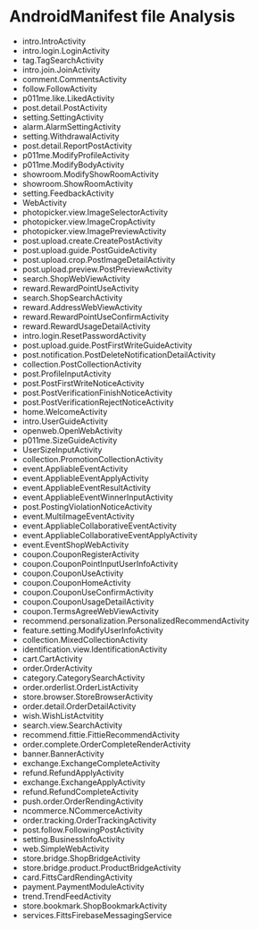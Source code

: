 # AndroidManifest file Analysis

* intro.IntroActivity
* intro.login.LoginActivity
* tag.TagSearchActivity
* intro.join.JoinActivity
* comment.CommentsActivity
* follow.FollowActivity
* p011me.like.LikedActivity
* post.detail.PostActivity
* setting.SettingActivity
* alarm.AlarmSettingActivity
* setting.WithdrawalActivity
* post.detail.ReportPostActivity
* p011me.ModifyProfileActivity
* p011me.ModifyBodyActivity
* showroom.ModifyShowRoomActivity
* showroom.ShowRoomActivity
* setting.FeedbackActivity
* WebActivity
* photopicker.view.ImageSelectorActivity
* photopicker.view.ImageCropActivity
* photopicker.view.ImagePreviewActivity
* post.upload.create.CreatePostActivity
* post.upload.guide.PostGuideActivity
* post.upload.crop.PostImageDetailActivity
* post.upload.preview.PostPreviewActivity
* search.ShopWebViewActivity
* reward.RewardPointUseActivity
* search.ShopSearchActivity
* reward.AddressWebViewActivity
* reward.RewardPointUseConfirmActivity
* reward.RewardUsageDetailActivity
* intro.login.ResetPasswordActivity
* post.upload.guide.PostFirstWriteGuideActivity
* post.notification.PostDeleteNotificationDetailActivity
* collection.PostCollectionActivity
* post.ProfileInputActivity
* post.PostFirstWriteNoticeActivity
* post.PostVerificationFinishNoticeActivity
* post.PostVerificationRejectNoticeActivity
* home.WelcomeActivity
* intro.UserGuideActivity
* openweb.OpenWebActivity
* p011me.SizeGuideActivity
* UserSizeInputActivity
* collection.PromotionCollectionActivity
* event.AppliableEventActivity
* event.AppliableEventApplyActivity
* event.AppliableEventResultActivity
* event.AppliableEventWinnerInputActivity
* post.PostingViolationNoticeActivity
* event.MultiImageEventActivity
* event.AppliableCollaborativeEventActivity
* event.AppliableCollaborativeEventApplyActivity
* event.EventShopWebActivity
* coupon.CouponRegisterActivity
* coupon.CouponPointInputUserInfoActivity
* coupon.CouponUseActivity
* coupon.CouponHomeActivity
* coupon.CouponUseConfirmActivity
* coupon.CouponUsageDetailActivity
* coupon.TermsAgreeWebViewActivity
* recommend.personalization.PersonalizedRecommendActivity
* feature.setting.ModifyUserInfoActivity
* collection.MixedCollectionActivity
* identification.view.IdentificationActivity
* cart.CartActivity
* order.OrderActivity
* category.CategorySearchActivity
* order.orderlist.OrderListActivity
* store.browser.StoreBrowserActivity
* order.detail.OrderDetailActivity
* wish.WishListActvitity
* search.view.SearchActivity
* recommend.fittie.FittieRecommendActivity
* order.complete.OrderCompleteRenderActivity
* banner.BannerActivity
* exchange.ExchangeCompleteActivity
* refund.RefundApplyActivity
* exchange.ExchangeApplyActivity
* refund.RefundCompleteActivity
* push.order.OrderRendingActivity
* ncommerce.NCommerceActivity
* order.tracking.OrderTrackingActivity
* post.follow.FollowingPostActivity
* setting.BusinessInfoActivity
* web.SimpleWebActivity
* store.bridge.ShopBridgeActivity
* store.bridge.product.ProductBridgeActivity
* card.FittsCardRendingActivity
* payment.PaymentModuleActivity
* trend.TrendFeedActivity
* store.bookmark.ShopBookmarkActivity
* services.FittsFirebaseMessagingService
